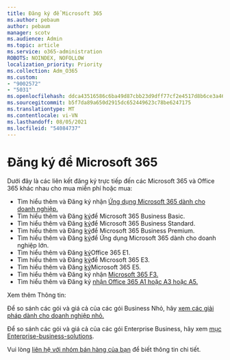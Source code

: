 ```yaml
---
title: Đăng ký để Microsoft 365
ms.author: pebaum
author: pebaum
manager: scotv
ms.audience: Admin
ms.topic: article
ms.service: o365-administration
ROBOTS: NOINDEX, NOFOLLOW
localization_priority: Priority
ms.collection: Adm_O365
ms.custom:
- "9002572"
- "5031"
ms.openlocfilehash: ddca43516586c6ba49d87cbb23d9dff77cf2e4517d8b6ce3a46d00e535b59afb
ms.sourcegitcommit: b5f7da89a650d2915dc652449623c78be6247175
ms.translationtype: MT
ms.contentlocale: vi-VN
ms.lasthandoff: 08/05/2021
ms.locfileid: "54084737"
---
```

# <a name="sign-up-for-microsoft-365"></a>Đăng ký để Microsoft 365

Dưới đây là các liên kết đăng ký trực tiếp đến các Microsoft 365 và Office 365 khác nhau cho mua miễn phí hoặc mua:

- Tìm hiểu thêm và Đăng ký nhận [Ứng dụng Microsoft 365 dành cho doanh nghiệp.](https://products.office.com/business/office-365-business?activetab=pivot%3aoverviewtab)
- Tìm hiểu thêm và Đăng [ký](https://products.office.com/business/office-365-business-essentials?activetab=pivot%3aoverviewtab)để Microsoft 365 Business Basic.
- Tìm hiểu thêm và Đăng [ký](https://products.office.com/business/office-365-business-premium?activetab=pivot%3aoverviewtab)để Microsoft 365 Business Standard.
- Tìm hiểu thêm và Đăng [ký](https://www.microsoft.com/microsoft-365/business/microsoft-365-business?activetab=pivot%3aoverviewtab)để Microsoft 365 Business Premium.
- Tìm hiểu thêm và Đăng [ký](https://products.office.com/business/office-365-proplus-product?activetab=pivot%3aoverviewtab)để Ứng dụng Microsoft 365 dành cho doanh nghiệp lớn.
- Tìm hiểu thêm và Đăng [ký](https://www.microsoft.com/microsoft-365/business/office-365-enterprise-e1-business-software?activetab=pivot:overviewtab)Office 365 E1.
- Tìm hiểu thêm và Đăng [ký](https://www.microsoft.com/microsoft-365/enterprise-e3-business-software)để Microsoft 365 E3.
- Tìm hiểu thêm và Đăng [ký](https://www.microsoft.com/microsoft-365/enterprise-e5-business-software?activetab=pivot%3aoverviewtab)Microsoft 365 E5.
- Tìm hiểu thêm và Đăng ký nhận [Microsoft 365 F3.](https://www.microsoft.com/microsoft-365/microsoft-365-enterprise-f3?activetab=pivot%3aoverviewtab)
- Tìm hiểu thêm và Đăng ký [nhận Office 365 A1 hoặc A3 hoặc A5.](https://www.microsoft.com/microsoft-365/academic/compare-office-365-education-plans?activetab=tab:primaryr1)

Xem thêm Thông tin:

Để so sánh các gói và giá cả của các gói Business Nhỏ, hãy [xem các giải pháp dành cho doanh nghiệp nhỏ.](https://products.office.com/business/small-business-solutions#office-ContentAreaHeadingTemplate-1cuvapm)

Để so sánh các gói và giá cả của các gói Enterprise Business, hãy xem [mục Enterprise-business-solutions](https://www.microsoft.com/microsoft-365/business/compare-more-office-365-for-business-plans).

Vui lòng [liên hệ với nhóm bán hàng của bạn](https://go.microsoft.com/fwlink/?linkid=2127718) để biết thông tin chi tiết.
